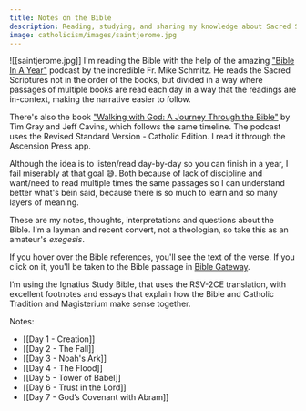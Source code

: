```yaml
---
title: Notes on the Bible
description: Reading, studying, and sharing my knowledge about Sacred Scriptures!
image: catholicism/images/saintjerome.jpg
---
```



![[saintjerome.jpg]]
I'm reading the Bible with the help of the amazing ["Bible In A Year"](https://media.ascensionpress.com/category/ascension-podcasts/bibleinayear/) podcast by the incredible Fr. Mike Schmitz. He reads the Sacred Scriptures not in the order of the books, but divided in a way where passages of multiple books are read each day in a way that the readings are in-context, making the narrative easier to follow.

There's also the book ["Walking with God: A Journey Through the Bible"](https://ascensionpress.com/) by Tim Gray and Jeff Cavins, which follows the same timeline. The podcast uses the Revised Standard Version - Catholic Edition. I read it through the Ascension Press app.

Although the idea is to listen/read day-by-day so you can finish in a year, I fail miserably at that goal 😅. Both because of lack of discipline and want/need to read multiple times the same passages so I can understand better what's bein said, because there is so much to learn and so many layers of meaning.

These are my notes, thoughts, interpretations and questions about the Bible. I'm a layman and recent convert, not a theologian, so take this as an amateur's _exegesis_.

If you hover over the Bible references, you'll see the text of the verse. If you click on it, you'll be taken to the Bible passage in [Bible Gateway](https://www.biblegateway.com/).

I’m using the Ignatius Study Bible, that uses the RSV-2CE translation, with excellent footnotes and essays that explain how the Bible and Catholic Tradition and Magisterium make sense together.

Notes:
- [[Day 1 - Creation]]
- [[Day 2 - The Fall]]
- [[Day 3 - Noah's Ark]]
- [[Day 4 - The Flood]]
- [[Day 5 - Tower of Babel]]
- [[Day 6 - Trust in the Lord]]
- [[Day 7 - God’s Covenant with Abram]]